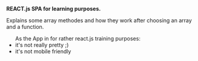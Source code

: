 **REACT.js  SPA for learning purposes.**
<p>
Explains some array methodes and how they work after choosing an array 
and a function. </p>
<p>
 <ul>As the App in for rather react.js training purposes:
 <li>it's not really pretty ;)</li>
 <li>it's not mobile friendly</li>
 </ul>
 </p>